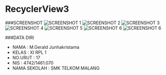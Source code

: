 # RecyclerView3

###SCREENSHOT
![SCREENSHOT 1](https://s22.postimg.org/g0y5baltt/Recycler_View3a.png)
![SCREENSHOT 2](https://s11.postimg.org/8u3y085o3/Recycler_View3b.png)
![SCREENSHOT 3](https://s16.postimg.org/wwje8oa0l/Recycler_View3_3.png)
![SCREENSHOT 4](https://s12.postimg.org/vr53xl8jx/Screenshot_2016_11_04_10_36_12_84.png)
![SCREENSHOT 5](https://s4.postimg.org/p26tol1d9/Screenshot_2016_11_04_10_36_19_28.png)
![SCREENSHOT 6](https://s15.postimg.org/6pr0w0wl7/Screenshot_2016_11_04_10_36_27_68.png)
![SCREENSHOT 6](https://s12.postimg.org/ibd3g4oal/Screenshot_2016_11_04_10_36_35_67.png)

###DATA DIRI
- NAMA : M.Gerald Junhakristama
- KELAS : XI RPL 1
- NO.URUT : 17
- NIS : 4742/1461.070
- NAMA SEKOLAH : SMK TELKOM MALANG
